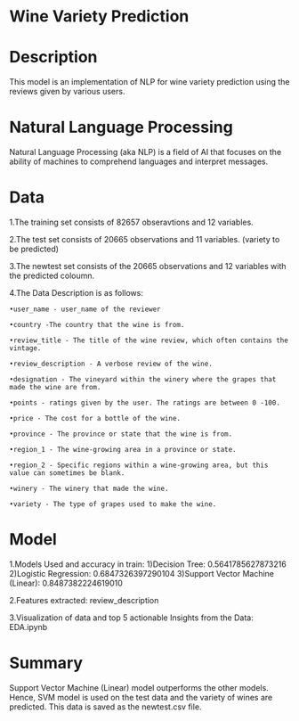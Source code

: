 # Wine Variety Prediction

# Description

This model is an implementation of NLP for wine variety prediction using the reviews given by various users.

# Natural Language Processing 

Natural Language Processing (aka NLP) is a field of AI that focuses on the ability of machines to comprehend languages and interpret messages.

# Data

1.The training set consists of 82657 obseravtions and 12 variables.

2.The test set consists of 20665 observations and 11 variables. (variety to be predicted)

3.The newtest set consists of the 20665 observations and 12 variables with the predicted coloumn.

4.The Data Description is as follows:

    •user_name - user_name of the reviewer

    •country -The country that the wine is from.

    •review_title - The title of the wine review, which often contains the vintage.

    •review_description - A verbose review of the wine.

    •designation - The vineyard within the winery where the grapes that made the wine are from.

    •points - ratings given by the user. The ratings are between 0 -100.

    •price - The cost for a bottle of the wine.

    •province - The province or state that the wine is from.

    •region_1 - The wine-growing area in a province or state.

    •region_2 - Specific regions within a wine-growing area, but this value can sometimes be blank.

    •winery - The winery that made the wine.

    •variety - The type of grapes used to make the wine. 

# Model

1.Models Used and accuracy in train: 1)Decision Tree: 0.5641785627873216
                                     2)Logistic Regression: 0.6847326397290104
                                     3)Support Vector Machine (Linear): 0.8487382224619010

2.Features extracted: review_description

3.Visualization of data and top 5 actionable Insights from the Data: EDA.ipynb

# Summary

Support Vector Machine (Linear) model outperforms the other models. Hence, SVM model is used on the test data and the variety of wines are predicted. This data is saved as the newtest.csv file.
